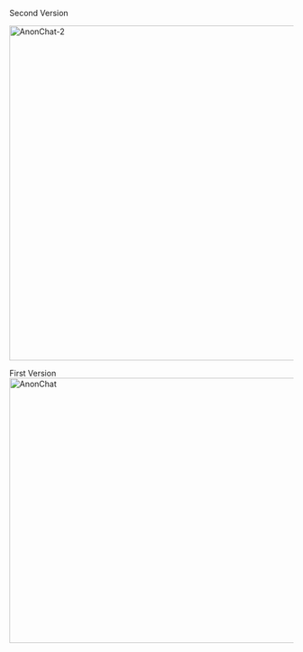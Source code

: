 Second Version

<img width="518" height="595" alt="AnonChat-2" src="https://github.com/user-attachments/assets/76150892-5c3b-40c1-90aa-cb31176c5fad" />

First Version
<img width="581" height="471" alt="AnonChat" src="https://github.com/user-attachments/assets/e26a5b93-8bcb-48df-a71e-3b736700d413" />
